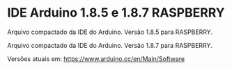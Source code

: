 # IDE Arduino 1.8.5 e 1.8.7 RASPBERRY
Arquivo compactado da IDE do Arduino. Versão 1.8.5 para RASPBERRY.

Arquivo compactado da IDE do Arduino. Versão 1.8.7 para RASPBERRY.

Versões atuais em:
https://www.arduino.cc/en/Main/Software
